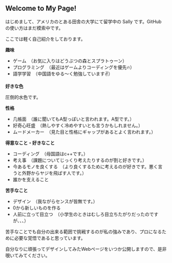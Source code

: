 <!---
Sally-009/Sally-009 is a ✨ special ✨ repository because its `README.md` (this file) appears on your GitHub profile.
You can click the Preview link to take a look at your changes.
--->

Welcome to My Page!
-------------------

はじめまして、アメリカのとある田舎の大学にて留学中の Sally です。GitHub の使い方はまだ模索中です。

ここでは軽く自己紹介をしております。

**趣味**
- ゲーム　（お気に入りはどうぶつの森とスプラトゥーン）
- プログラミング　（最近はゲームよりコーディングを優先:fire:）
- 語学学習　（中国語をゆる～く勉強しています:v:）

**好きな色**

圧倒的水色です。

**性格**
- 几帳面　（誰に聞いてもA型っぽいと言われます。A型です。）
- 好奇心旺盛　（熱しやすく冷めやすいとも言うかもしれません。）
- ムードメーカー　（見た目と性格にギャップがあるとよく言われます。）

**得意なこと・好きなこと**
- コーディング　（母国語はc++です。）
- 考え事　（課題についてじっくり考えたりするのが割と好きです。）
- 今あるモノを良くする　（より良くするために考えるのが好きです。悪く言うと外野からヤジを飛ばす人です。）
- 誰かを支えること

**苦手なこと**
- デザイン　（我ながらセンスが皆無です。）
- 0から新しいものを作る
- 人前に立って目立つ　（小学生のときはむしろ目立ちたがりだったのですが、、、）

苦手なことでも自分の出来る範囲で挑戦するのが私の強みであり、プロになるために必要な覚悟であると思っています。

自分なりに頑張ってデザインしてみたWebページをいつか公開しますので、是非覗いてみてください。
